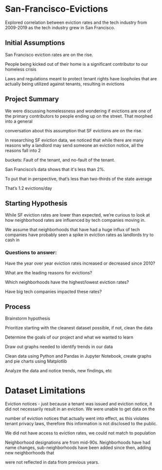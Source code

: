 # San-Francisco-Evictions
Explored correlation between eviction rates and the tech industry from 2009-2019 as the tech industry grew in San Francisco.

## Initial Assumptions
San Francisco eviction rates are on the rise.

People being kicked out of their home is a significant contributor to our homeless crisis

Laws and regulations meant to protect tenant rights have loopholes that are actually being utilized against tenants, resulting in evictions

## Project Summary
We were discussing homelessness and wondering if evictions are one of the primary contributors to people ending up on the street. That morphed into a general 

conversation about this assumption that SF evictions are on the rise. 

In researching SF eviction data, we noticed that while there are many reasons why a landlord may send someone an eviction notice, all the reasons fall into 2

buckets: Fault of the tenant, and no-fault of the tenant.

San Francisco’s data shows that it's less than 2%.

To put that in perspective, that’s less than two-thirds of the state average

That’s 1.2 evictions/day


## Starting Hypothesis

While SF eviction rates are lower than expected, we’re curious to look at how neighborhood rates are influenced by tech companies moving in.

We assume that neighborhoods that have had a huge influx of tech companies have probably seen a spike in eviction rates as landlords try to cash in

### Questions to answer:

Have the year over year eviction rates increased or decreased since 2010?

What are the leading reasons for evictions?

Which neighborhoods have the highest/lowest eviction rates?

Have big tech companies impacted these rates?

## Process

Brainstorm hypothesis

Prioritize starting with the cleanest dataset possible, if not, clean the data

Determine the goals of our project and what we wanted to learn

Draw out graphs needed to identify trends in our data

Clean data using Python and Pandas in Jupyter Notebook, create graphs and pie charts using Matplotlib

Analyze the data and notice trends, new findings, etc


# Dataset Limitations
Eviction notices - just because a tenant was issued and eviction notice, it did not necessarily result in an eviction. We were unable to get data on the

number of eviction notices that actually went into effect, as this violates tenant privacy laws, therefore this information is not disclosed to the public.

We did not have access to eviction rates, we could not match to population

Neighborhood designations are from mid-90s. Neighborhoods have had name changes, sub-neighborhoods have been added since then, adding new neighborhoods that 

were not reflected in data from previous years.



